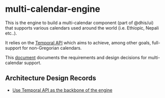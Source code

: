 # multi-calendar-engine

This is the engine to build a multi-calendar component (part of @dhis/ui) that supports various calendars used around the world (i.e. Ethiopic, Nepali etc..).

It relies on the [Temporal API](https://tc39.es/proposal-temporal) which aims to achieve, among other goals, full-support for non-Gregorian calendars.

This [document](https://docs.google.com/document/d/19zjyB45oBbqC5KeubaU8E7cw9fGhFc3tOXY0GkzZKqc/edit?userstoinvite=hendrik%40dhis2.org#heading=h.rjt0etsbsqh6) documents the requirements and design decisions for multi-calendar support.

## Architecture Design Records

-   [Use Temporal API as the backbone of the engine](./doc/architecture/decisions/0002-use-temporal-api-as-the-backbone-for-the-engine.md)
